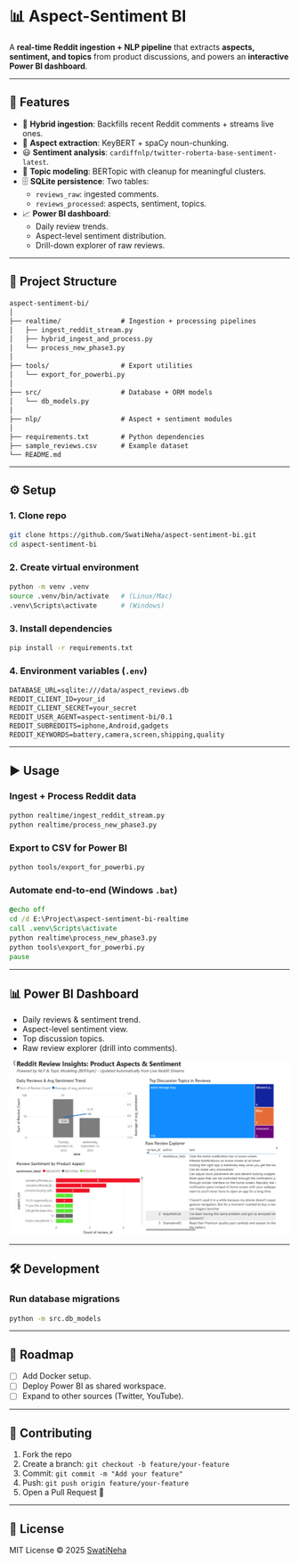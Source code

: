 # 📊 Aspect-Sentiment BI

A **real-time Reddit ingestion + NLP pipeline** that extracts **aspects, sentiment, and topics** from product discussions, and powers an **interactive Power BI dashboard**.

---

## 🚀 Features
- 🔄 **Hybrid ingestion**: Backfills recent Reddit comments + streams live ones.
- 📝 **Aspect extraction**: KeyBERT + spaCy noun-chunking.
- 😃 **Sentiment analysis**: `cardiffnlp/twitter-roberta-base-sentiment-latest`.
- 🧩 **Topic modeling**: BERTopic with cleanup for meaningful clusters.
- 🗄️ **SQLite persistence**: Two tables:
  - `reviews_raw`: ingested comments.
  - `reviews_processed`: aspects, sentiment, topics.
- 📈 **Power BI dashboard**:
  - Daily review trends.
  - Aspect-level sentiment distribution.
  - Drill-down explorer of raw reviews.

---

## 📂 Project Structure
```
aspect-sentiment-bi/
│
├── realtime/               # Ingestion + processing pipelines
│   ├── ingest_reddit_stream.py
│   ├── hybrid_ingest_and_process.py
│   └── process_new_phase3.py
│
├── tools/                  # Export utilities
│   └── export_for_powerbi.py
│
├── src/                    # Database + ORM models
│   └── db_models.py
│
├── nlp/                    # Aspect + sentiment modules
│
├── requirements.txt        # Python dependencies
├── sample_reviews.csv      # Example dataset
└── README.md               
```

---

## ⚙️ Setup

### 1. Clone repo
```bash
git clone https://github.com/SwatiNeha/aspect-sentiment-bi.git
cd aspect-sentiment-bi
```

### 2. Create virtual environment
```bash
python -m venv .venv
source .venv/bin/activate   # (Linux/Mac)
.venv\Scripts\activate      # (Windows)
```

### 3. Install dependencies
```bash
pip install -r requirements.txt
```

### 4. Environment variables (`.env`)
```env
DATABASE_URL=sqlite:///data/aspect_reviews.db
REDDIT_CLIENT_ID=your_id
REDDIT_CLIENT_SECRET=your_secret
REDDIT_USER_AGENT=aspect-sentiment-bi/0.1
REDDIT_SUBREDDITS=iphone,Android,gadgets
REDDIT_KEYWORDS=battery,camera,screen,shipping,quality
```

---

## ▶️ Usage

### Ingest + Process Reddit data
```bash
python realtime/ingest_reddit_stream.py
python realtime/process_new_phase3.py
```

### Export to CSV for Power BI
```bash
python tools/export_for_powerbi.py
```

### Automate end-to-end (Windows `.bat`)
```bat
@echo off
cd /d E:\Project\aspect-sentiment-bi-realtime
call .venv\Scripts\activate
python realtime\process_new_phase3.py
python tools\export_for_powerbi.py
pause
```

---

## 📊 Power BI Dashboard
- Daily reviews & sentiment trend.
- Aspect-level sentiment view.
- Top discussion topics.
- Raw review explorer (drill into comments).

![Dashboard Screenshot](docs/dashboard.png)

---

## 🛠️ Development

### Run database migrations
```bash
python -m src.db_models
```

---

## 📌 Roadmap
- [ ] Add Docker setup.
- [ ] Deploy Power BI as shared workspace.
- [ ] Expand to other sources (Twitter, YouTube).

---

## 🤝 Contributing
1. Fork the repo
2. Create a branch: `git checkout -b feature/your-feature`
3. Commit: `git commit -m "Add your feature"`
4. Push: `git push origin feature/your-feature`
5. Open a Pull Request 🚀

---

## 📜 License
MIT License © 2025 [SwatiNeha](https://github.com/SwatiNeha)
